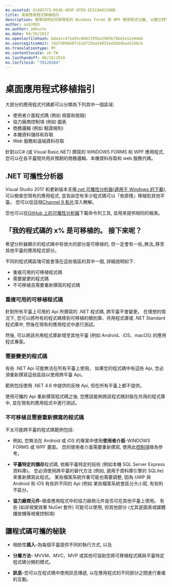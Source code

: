```yaml
---
ms.assetid: 814857C5-D54E-469F-97ED-EE1CAA0156BB
title: 桌面應用程式移植指引
description: 簡單說明如何將現有的 Windows Forms 或 WPF 應用程式分離, 以建立跨平臺應用程式, 以在 macOS、iOS、Android 及 UWP/Windows 10 上執行。
author: asb3993
ms.author: amburns
ms.date: 04/26/2017
ms.openlocfilehash: bdea1c472d95c86037056a2905679b43e12e0468
ms.sourcegitcommit: 1dd7d09b60fcb1bf15ba54831ed3dd46aa5240cb
ms.translationtype: MT
ms.contentlocale: zh-TW
ms.lasthandoff: 08/28/2019
ms.locfileid: "70120384"
---
```

# <a name="desktop-app-porting-guidance"></a>桌面應用程式移植指引

大部分的應用程式代碼都可以分類為下列其中一個區域:

- 使用者介面程式碼 (例如 視窗和按鈕)
- 協力廠商控制項 (例如 圖表
- 商務邏輯 (例如 驗證規則)
- 本機資料儲存和存取
- Web 服務和遠端資料存取

針對以C# (或 Visual Basic.NET) 撰寫的 WINDOWS FORMS 和 WPF 應用程式, 您可以在各平臺間共用非預期的商務邏輯、本機資料存取和 web 服務代碼。

## <a name="net-portability-analyzer"></a>.NET 可攜性分析器

Visual Studio 2017 和更新版本支援[.net 可攜性分析器](https://docs.microsoft.com/dotnet/articles/standard/portability-analyzer)([適用于 Windows 的下載](https://marketplace.visualstudio.com/items?itemName=ConnieYau.NETPortabilityAnalyzer)), 可以檢查您現有的應用程式, 並告訴您有多少程式碼可以「依原樣」移植到其他平臺。 您可以從這個[Channel 9 影片](https://channel9.msdn.com/Blogs/Seth-Juarez/A-Brief-Look-at-the-NET-Portability-Analyzer)深入瞭解。

您也可以從[GitHub 上的可攜性分析器](https://github.com/Microsoft/dotnet-apiport)下載命令列工具, 並用來提供相同的報表。

## <a name="x-of-my-code-is-portable-what-next"></a>「我的程式碼的 x% 是可移植的。 接下來呢？

希望分析器顯示的程式碼中有很大的部分是可移植的, 但一定會有一些_無法_移至其他平臺的應用程式部分。

不同的程式碼區塊可能會落在這些值區的其中一個, 詳細說明如下:

- 重複可用的可移植程式碼
- 需要變更的程式碼
- 不可移植且需要重新撰寫的程式碼

### <a name="re-useable-portable-code"></a>重複可用的可移植程式碼

針對所有平臺上可用的 Api 所撰寫的 .NET 程式碼, 跨平臺不會變更。 在理想的情況下, 您可以將所有的程式碼移到可移植的類別庫、共用程式庫或 .NET Standard 程式庫中, 然後在現有的應用程式中進行測試。

然後, 可以將該共用程式庫新增至其他平臺 (例如 Android、iOS、macOS) 的應用程式專案。

### <a name="code-that-requires-changes"></a>需要變更的程式碼

有些 .NET Api 可能無法在所有平臺上使用。 如果您的程式碼中有這些 Api, 您必須重新撰寫這些區段以使用跨平臺 Api。

範例包括使用 .NET 4.6 中提供的反映 Api, 但在所有平臺上都不提供。

使用可攜的 Api 重新撰寫程式碼之後, 您應該能夠將該程式碼封裝在共用的程式庫中, 並在現有的應用程式中進行測試。

### <a name="code-that-isnt-portable-and-requires-a-re-write"></a>不可移植且需要重新撰寫的程式碼

不太可能跨平臺的程式碼範例包括:

- 例如, 您無法在 Android 或 iOS 的專案中使用**使用者介面**-WINDOWS FORMS 或 WPF 畫面。 您的使用者介面需要重新撰寫, 使用此[控制項](~/cross-platform/desktop/controls/index.md)做為參考。

- **平臺特定的儲存**程式碼, 依賴平臺特定的技術 (例如本機 SQL Server Express 資料庫)。 您必須使用跨平臺的替代方法 (例如, 適用于資料庫引擎的 SQLite) 來重新撰寫此程式。
某些檔案系統作業可能也需要調整, 因為 UWP 與 Android 和 iOS 有些許不同的 Api (例如 某些檔案系統會區分大小寫, 有些則不區分。

- **協力廠商元件**–檢查應用程式中的協力廠商元件是否可在其他平臺上使用。 有些 (如非視覺效果 NuGet 套件) 可能可以使用, 但其他部分 (尤其是圖表或媒體播放機等視覺控制項)

## <a name="tips-for-making-code-portable"></a>讓程式碼可攜的秘訣

- 相依性**插入**–為每個平臺提供不同的執行方式, 以及

- **分層方法**– MVVM、MVC、MVP 或其他可協助您將可移植程式碼與平臺特定程式碼分開的模式。

- **訊息**–您可以在程式碼中使用訊息傳遞, 以在應用程式的不同部分之間進行重複的互動。
